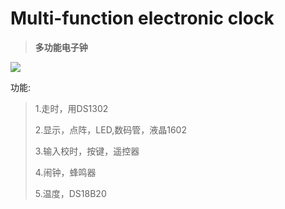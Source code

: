 # Multi-function electronic clock
 
 > **多功能电子钟**

![](images/图片一.png)

功能:
> 1.走时，用DS1302
> 
> 2.显示，点阵，LED,数码管，液晶1602
> 
> 3.输入校时，按键，遥控器
> 
> 4.闹钟，蜂鸣器
> 
> 5.温度，DS18B20
